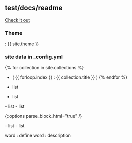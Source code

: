 ## test/docs/readme

[Check it out][ghpages]

### Theme
: {{ site.theme }}

### site data in _config.yml

{% for collection in site.collections %}
- ( {{ forloop.index }} : {{ collection.title }} )
{% endfor %}

- list
- list

<div>
  - list
  - list
</div>

{::options parse_block_html="true" /}
<div>
- list
- list
</div>

word
:  define
word
:  description

[ghpages]: https://yuichiis.github.io/test/ (Published this page)
